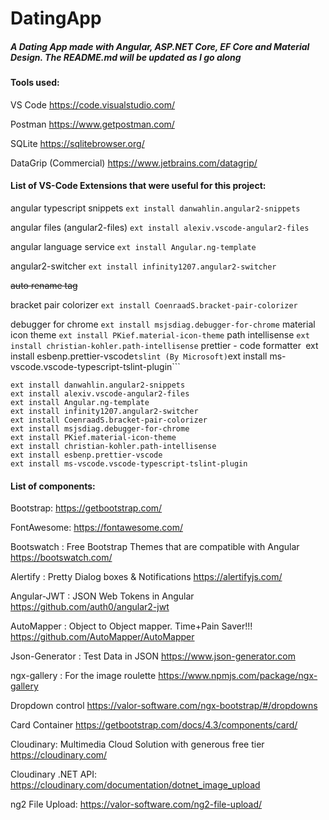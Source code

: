 # DatingApp 

##### A Dating App made with Angular, ASP.NET Core, EF Core and Material Design. The README.md will be updated as I go along


#### Tools used:
VS Code
https://code.visualstudio.com/

Postman
https://www.getpostman.com/

SQLite
https://sqlitebrowser.org/

DataGrip (Commercial)
https://www.jetbrains.com/datagrip/


#### List of VS-Code Extensions that were useful for this project:

angular typescript snippets
```ext install danwahlin.angular2-snippets```

angular files (angular2-files)
```ext install alexiv.vscode-angular2-files```

angular language service
```ext install Angular.ng-template```

angular2-switcher
```ext install infinity1207.angular2-switcher```

~~auto rename tag~~

bracket pair colorizer
```ext install CoenraadS.bracket-pair-colorizer```

debugger for chrome
```ext install msjsdiag.debugger-for-chrome```
material icon theme
```ext install PKief.material-icon-theme```
path intellisense
```ext install christian-kohler.path-intellisense```
prettier - code formatter```
```ext install esbenp.prettier-vscode```
tslint (By Microsoft)
```ext install ms-vscode.vscode-typescript-tslint-plugin```

```
ext install danwahlin.angular2-snippets
ext install alexiv.vscode-angular2-files
ext install Angular.ng-template
ext install infinity1207.angular2-switcher
ext install CoenraadS.bracket-pair-colorizer
ext install msjsdiag.debugger-for-chrome
ext install PKief.material-icon-theme
ext install christian-kohler.path-intellisense
ext install esbenp.prettier-vscode
ext install ms-vscode.vscode-typescript-tslint-plugin
```


#### List of components:

Bootstrap:
https://getbootstrap.com/

FontAwesome:
https://fontawesome.com/

Bootswatch : Free Bootstrap Themes that are compatible with Angular 
https://bootswatch.com/ 

Alertify : Pretty Dialog boxes & Notifications
https://alertifyjs.com/

Angular-JWT : JSON Web Tokens in Angular
https://github.com/auth0/angular2-jwt

AutoMapper : Object to Object mapper. Time+Pain Saver!!!
https://github.com/AutoMapper/AutoMapper

Json-Generator : Test Data in JSON 
https://www.json-generator.com 

ngx-gallery : For the image roulette
https://www.npmjs.com/package/ngx-gallery

Dropdown control 
https://valor-software.com/ngx-bootstrap/#/dropdowns

Card Container
https://getbootstrap.com/docs/4.3/components/card/

Cloudinary: Multimedia Cloud Solution with generous free tier
https://cloudinary.com/

Cloudinary .NET API:
https://cloudinary.com/documentation/dotnet_image_upload

ng2 File Upload:
https://valor-software.com/ng2-file-upload/
